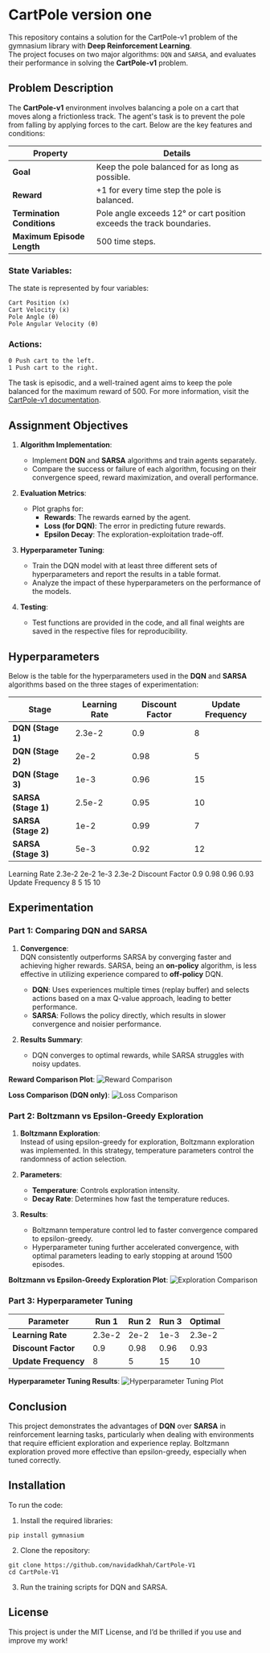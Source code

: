 # CartPole version one

This repository contains a solution for the CartPole-v1 problem of the gymnasium library with **Deep Reinforcement Learning**.<br>
The project focuses on two major algorithms: ```DQN``` and ```SARSA```, and evaluates their performance in solving the **CartPole-v1** problem.

## Problem Description

The **CartPole-v1** environment involves balancing a pole on a cart that moves along a frictionless track. The agent's task is to prevent the pole from falling by applying forces to the cart. Below are the key features and conditions:

| **Property**             | **Details**                                                                 |
|--------------------------|-----------------------------------------------------------------------------|
| **Goal**                 | Keep the pole balanced for as long as possible.                             |
| **Reward**               | +1 for every time step the pole is balanced.                                |
| **Termination Conditions**| Pole angle exceeds 12° or cart position exceeds the track boundaries.       |
| **Maximum Episode Length**| 500 time steps.  |

### State Variables:
The state is represented by four variables:
``` 
Cart Position (x)
Cart Velocity (ẋ)
Pole Angle (θ)
Pole Angular Velocity (θ̇)
```
### Actions:
```
0 Push cart to the left.
1 Push cart to the right.
```

The task is episodic, and a well-trained agent aims to keep the pole balanced for the maximum reward of 500. For more information, visit the [CartPole-v1 documentation](https://gymnasium.farama.org/environments/classic_control/cart_pole/).

## Assignment Objectives

1. **Algorithm Implementation**:
   - Implement **DQN** and **SARSA** algorithms and train agents separately.
   - Compare the success or failure of each algorithm, focusing on their convergence speed, reward maximization, and overall performance.

2. **Evaluation Metrics**:
   - Plot graphs for:
     - **Rewards**: The rewards earned by the agent.
     - **Loss (for DQN)**: The error in predicting future rewards.
     - **Epsilon Decay**: The exploration-exploitation trade-off.

3. **Hyperparameter Tuning**:
   - Train the DQN model with at least three different sets of hyperparameters and report the results in a table format.
   - Analyze the impact of these hyperparameters on the performance of the models.

4. **Testing**:
   - Test functions are provided in the code, and all final weights are saved in the respective files for reproducibility.

## Hyperparameters

Below is the table for the hyperparameters used in the **DQN** and **SARSA** algorithms based on the three stages of experimentation:

| **Stage**       | **Learning Rate** | **Discount Factor** | **Update Frequency** |
|-----------------|-------------------|---------------------|----------------------|
| **DQN (Stage 1)** | 2.3e-2            | 0.9                 | 8                    |
| **DQN (Stage 2)** | 2e-2              | 0.98                | 5                    |
| **DQN (Stage 3)** | 1e-3              | 0.96                | 15                   |
| **SARSA (Stage 1)** | 2.5e-2          | 0.95                | 10                   |
| **SARSA (Stage 2)** | 1e-2            | 0.99                | 7                    |
| **SARSA (Stage 3)** | 5e-3            | 0.92                | 12                   |

Learning Rate	2.3e-2	2e-2	1e-3	2.3e-2
Discount Factor	0.9	0.98	0.96	0.93
Update Frequency	8	5	15	10

## Experimentation

### Part 1: Comparing DQN and SARSA
1. **Convergence**:  
   DQN consistently outperforms SARSA by converging faster and achieving higher rewards. SARSA, being an **on-policy** algorithm, is less effective in utilizing experience compared to **off-policy** DQN.
   
   - **DQN**: Uses experiences multiple times (replay buffer) and selects actions based on a max Q-value approach, leading to better performance.
   - **SARSA**: Follows the policy directly, which results in slower convergence and noisier performance.

2. **Results Summary**:
   - DQN converges to optimal rewards, while SARSA struggles with noisy updates.

**Reward Comparison Plot**:
![Reward Comparison](path-to-your-plot/reward_comparison.png)

**Loss Comparison (DQN only)**:
![Loss Comparison](path-to-your-plot/loss_comparison.png)

### Part 2: Boltzmann vs Epsilon-Greedy Exploration
1. **Boltzmann Exploration**:  
   Instead of using epsilon-greedy for exploration, Boltzmann exploration was implemented. In this strategy, temperature parameters control the randomness of action selection.

2. **Parameters**:
   - **Temperature**: Controls exploration intensity.
   - **Decay Rate**: Determines how fast the temperature reduces.

3. **Results**:
   - Boltzmann temperature control led to faster convergence compared to epsilon-greedy.
   - Hyperparameter tuning further accelerated convergence, with optimal parameters leading to early stopping at around 1500 episodes.

**Boltzmann vs Epsilon-Greedy Exploration Plot**:
![Exploration Comparison](path-to-your-plot/exploration_comparison.png)

### Part 3: Hyperparameter Tuning

| Parameter               | Run 1   | Run 2  | Run 3   | Optimal |
|-------------------------|---------|--------|---------|---------|
| **Learning Rate**        | 2.3e-2  | 2e-2   | 1e-3    | 2.3e-2  |
| **Discount Factor**      | 0.9     | 0.98   | 0.96    | 0.93    |
| **Update Frequency**     | 8       | 5      | 15      | 10      |

**Hyperparameter Tuning Results**:
![Hyperparameter Tuning Plot](path-to-your-plot/hyperparameter_tuning.png)

## Conclusion

This project demonstrates the advantages of **DQN** over **SARSA** in reinforcement learning tasks, particularly when dealing with environments that require efficient exploration and experience replay. Boltzmann exploration proved more effective than epsilon-greedy, especially when tuned correctly.

## Installation

To run the code:
1. Install the required libraries:
```
pip install gymnasium
```
2. Clone the repository:
```
git clone https://github.com/navidadkhah/CartPole-V1
cd CartPole-V1
```
3. Run the training scripts for DQN and SARSA.

## License 
This project is under the MIT License, and I’d be thrilled if you use and improve my work!
